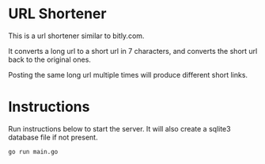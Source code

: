# URL Shortener

This is a url shortener similar to bitly.com.

It converts a long url to a short url in 7 characters, and converts the short url back to the original ones.

Posting the same long url multiple times will produce different short links.

# Instructions

Run instructions below to start the server. It will also create a sqlite3 database file if not present.

```
go run main.go
```
